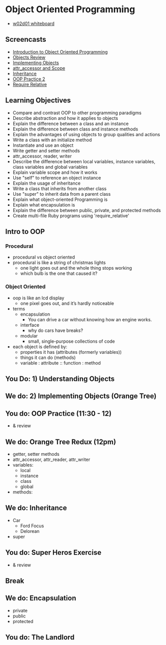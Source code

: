 # Object Oriented Programming

- [w02d01 whiteboard](https://docs.google.com/a/generalassemb.ly/drawings/d/1pyNH5wwhGB-m0RcCZx3uricmsFYD7gAULzxwElt-0DA/edit)

## Screencasts

- [Introduction to Object Oriented Programming](https://vimeo.com/123022374)
- [Objects Review](https://vimeo.com/123022380)
- [Implementing Objects](https://vimeo.com/123022377)
- [attr_accessor and Scope](https://vimeo.com/123022378)
- [Inheritance](https://vimeo.com/123034291)
- [OOP Practice 2](https://vimeo.com/123034292)
- [Require Relative](https://vimeo.com/123034293)

## Learning Objectives

- Compare and contrast OOP to other programming paradigms
- Describe abstraction and how it applies to objects
- Explain the difference between a class and an instance
- Explain the difference between class and instance methods
- Explain the advantages of using objects to group qualities and actions
- Write a class with an initialize method
- Instantiate and use an object
- Write getter and setter methods
- attr_accessor, reader, writer
- Describe the difference between local variables, instance variables, class variables and global variables
- Explain variable scope and how it works
- Use "self" to reference an object instance
- Explain the usage of inheritance
- Write a class that inherits from another class
- Use "super" to inherit data from a parent class
- Explain what object-oriented Programming is
- Explain what encapsulation is
- Explain the difference between public, private, and protected methods
- Create multi-file Ruby programs using 'require_relative'

## Intro to OOP

### Procedural 
- procedural vs object oriented
- procedural is like a string of christmas lights
  - one light goes out and the whole thing stops working
  - which bulb is the one that caused it?

### Object Oriented

- oop is like an lcd display
  - one pixel goes out, and it’s hardly noticeable
- terms
  - encapsulation
    - You can drive a car without knowing how an engine works.
  - interface
    - why do cars have breaks?
  - modular
    - small, single-purpose collections of code 
- each object is defined by:
  - properties it has (attributes (formerly variables))
  - things it can do (methods)
  - variable : attribute :: function : method

## You Do: 1) Understanding Objects

## We do: 2) Implementing Objects (Orange Tree)

## You do: OOP Practice (11:30 - 12)

- & review

## We do: Orange Tree Redux (12pm)

- getter, setter methods
- attr_accessor, attr_reader, attr_writer
- variables:
  - local
  - instance
  - class
  - global
- methods:

## We do: Inheritance

- Car
  - Ford Focus
  - Delorean
- super

## You do: Super Heros Exercise

- & review

## Break

## We do: Encapsulation

- private
- public
- protected

## You do: The Landlord

